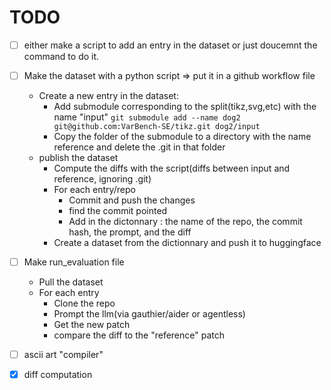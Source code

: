 # TODO

- [ ] either make a script to add an entry in the dataset or just doucemnt the command to do it.
- [ ] Make the dataset with a python script => put it in a github workflow file
  - Create a new entry in the dataset:
    - Add submodule corresponding to the split(tikz,svg,etc) with the name "input" `git submodule add --name dog2 git@github.com:VarBench-SE/tikz.git dog2/input`
    - Copy the folder of the submodule to a directory with the name reference and delete the .git in that folder
  - publish the dataset
    - Compute the diffs with the script(diffs between input and reference, ignoring .git)
    - For each entry/repo
      - Commit and push the changes
      - find the commit pointed 
      - Add in the dictonnary : the name of the repo, the commit hash, the prompt, and the diff
    - Create a dataset from the dictionnary and push it to huggingface
- [ ] Make run_evaluation file
  - Pull the dataset
  - For each entry
    - Clone the repo 
    - Prompt the llm(via gauthier/aider or agentless)
    - Get the new patch
    - compare the diff to the "reference" patch


- [ ] ascii art "compiler"
- [X] diff computation